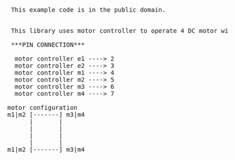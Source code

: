 <pre>
 This example code is in the public domain.


 This library uses motor controller to operate 4 DC motor with PWM support.

 ***PIN CONNECTION***

  motor controller e1 ----> 2
  motor controller e2 ----> 3
  motor controller m1 ----> 4
  motor controller m2 ----> 5
  motor controller m3 ----> 6
  motor controller m4 ----> 7

motor configuration
m1|m2 [-------] m3|m4
      |       |
      |       |
      |       |
      |       |
m1|m2 [-------] m3|m4
</pre>
